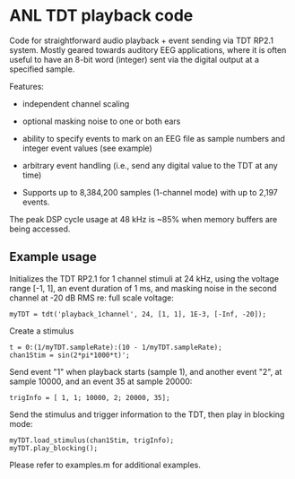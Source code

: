 # ANL TDT playback code

Code for straightforward audio playback + event sending via TDT RP2.1 system.
Mostly geared towards auditory EEG applications, where it is often useful to
have an 8-bit word (integer) sent via the digital output at a specified sample.

Features:

* independent channel scaling

* optional masking noise to one or both ears

* ability to specify events to mark on an EEG file as sample numbers and
  integer event values (see example)

* arbitrary event handling (i.e., send any digital value to the TDT at any
  time)

* Supports up to 8,384,200 samples (1-channel mode) with up to 2,197 events.

The peak DSP cycle usage at 48 kHz is ~85% when memory buffers are being
accessed.

Example usage
--------------
Initializes the TDT RP2.1 for 1 channel stimuli at 24 kHz, using the voltage
range [-1, 1], an event duration of 1 ms, and masking noise in the second
channel at -20 dB RMS re: full scale voltage:

```
myTDT = tdt('playback_1channel', 24, [1, 1], 1E-3, [-Inf, -20]);
```

Create a stimulus
```
t = 0:(1/myTDT.sampleRate):(10 - 1/myTDT.sampleRate);
chan1Stim = sin(2*pi*1000*t)';
```

Send event "1" when playback starts (sample 1), and another event "2", at
sample 10000, and an event 35 at sample 20000:
```
trigInfo = [ 1, 1; 10000, 2; 20000, 35];
```

Send the stimulus and trigger information to the TDT, then play in blocking mode:
```
myTDT.load_stimulus(chan1Stim, trigInfo);
myTDT.play_blocking();
```

Please refer to examples.m for additional examples.

